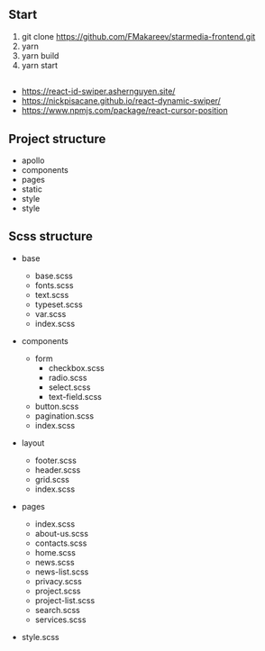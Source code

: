 

## Start

1. git clone https://github.com/FMakareev/starmedia-frontend.git
2. yarn
3. yarn build
4. yarn start


## 

* https://react-id-swiper.ashernguyen.site/
* https://nickpisacane.github.io/react-dynamic-swiper/
* https://www.npmjs.com/package/react-cursor-position

## Project structure

* apollo
* components
* pages
* static
* style
* style

## Scss structure

* base
    * base.scss
    * fonts.scss
    * text.scss
    * typeset.scss
    * var.scss
    * index.scss

* components
    * form
        * checkbox.scss
        * radio.scss
        * select.scss
        * text-field.scss
    * button.scss
    * pagination.scss
    * index.scss
* layout
    * footer.scss
    * header.scss
    * grid.scss
    * index.scss
* pages
    * index.scss    
    * about-us.scss    
    * contacts.scss    
    * home.scss    
    * news.scss    
    * news-list.scss    
    * privacy.scss    
    * project.scss    
    * project-list.scss    
    * search.scss    
    * services.scss    
* style.scss
